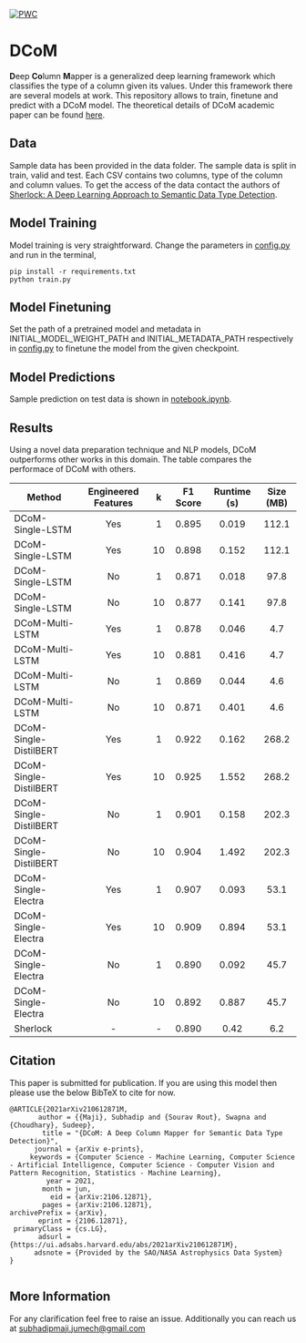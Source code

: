[![PWC](https://img.shields.io/endpoint.svg?url=https://paperswithcode.com/badge/dcom-a-deep-column-mapper-for-semantic-data/semanticity-prediction-on-viznet)](https://paperswithcode.com/sota/semanticity-prediction-on-viznet?p=dcom-a-deep-column-mapper-for-semantic-data)

# DCoM
**D**eep **Co**lumn **M**apper is a generalized deep learning framework which classifies the type of a column given its values. Under this framework there are several models at work. This repository allows to train, finetune and predict with a DCoM model. The theoretical details of DCoM academic paper can be found [here](https://arxiv.org/abs/2106.12871).

## Data
Sample data has been provided in the data folder. The sample data is split in train, valid and test. Each CSV contains two columns, type of the column and column values. To get the access of the data contact the authors of [Sherlock: A Deep Learning Approach to Semantic Data Type Detection](https://arxiv.org/abs/1905.10688).

## Model Training
Model training is very straightforward. Change the parameters in [config.py](./config.py) and run in the terminal,
```
pip install -r requirements.txt
python train.py
```

## Model Finetuning
Set the path of a pretrained model and metadata in INITIAL_MODEL_WEIGHT_PATH and INITIAL_METADATA_PATH respectively in [config.py](./config.py) to finetune the model from the given checkpoint.

## Model Predictions
Sample prediction on test data is shown in [notebook.ipynb](./notebook.ipynb). 

## Results
Using a novel data preparation technique and NLP models, DCoM outperforms other works in this domain. The table compares the performace of DCoM with others. 


| Method        | Engineered Features |   k   | F1 Score | Runtime (s) | Size (MB) |
| ------------- | :-----------------: | :---: | :------: | :---------: | :-------: |
|DCoM-Single-LSTM | Yes | 1 | 0.895 | 0.019 | 112.1 |
|DCoM-Single-LSTM | Yes | 10 | 0.898 | 0.152 | 112.1|
|DCoM-Single-LSTM | No | 1 | 0.871 | 0.018 | 97.8|
|DCoM-Single-LSTM | No | 10 | 0.877 | 0.141 | 97.8|
|DCoM-Multi-LSTM | Yes | 1 | 0.878 | 0.046 | 4.7|
|DCoM-Multi-LSTM | Yes | 10 | 0.881 | 0.416 | 4.7|
|DCoM-Multi-LSTM | No | 1 | 0.869 | 0.044 | 4.6 |
|DCoM-Multi-LSTM | No | 10 | 0.871 | 0.401 | 4.6|
|DCoM-Single-DistilBERT | Yes | 1 | 0.922 | 0.162 | 268.2|
|DCoM-Single-DistilBERT | Yes | 10 | 0.925 | 1.552 | 268.2|
|DCoM-Single-DistilBERT | No | 1 | 0.901 | 0.158 | 202.3|
|DCoM-Single-DistilBERT | No | 10 | 0.904 | 1.492 | 202.3|
|DCoM-Single-Electra | Yes | 1 | 0.907 | 0.093 | 53.1|
|DCoM-Single-Electra | Yes | 10 | 0.909 | 0.894 | 53.1|
|DCoM-Single-Electra | No | 1 | 0.890 | 0.092 | 45.7|
|DCoM-Single-Electra | No | 10 | 0.892 | 0.887 | 45.7|
|Sherlock| - | - | 0.890 | 0.42 | 6.2 |


## Citation
This paper is submitted for publication. If you are using this model then please use the below BibTeX to cite for now.

```
@ARTICLE{2021arXiv210612871M,
       author = {{Maji}, Subhadip and {Sourav Rout}, Swapna and {Choudhary}, Sudeep},
        title = "{DCoM: A Deep Column Mapper for Semantic Data Type Detection}",
      journal = {arXiv e-prints},
     keywords = {Computer Science - Machine Learning, Computer Science - Artificial Intelligence, Computer Science - Computer Vision and Pattern Recognition, Statistics - Machine Learning},
         year = 2021,
        month = jun,
          eid = {arXiv:2106.12871},
        pages = {arXiv:2106.12871},
archivePrefix = {arXiv},
       eprint = {2106.12871},
 primaryClass = {cs.LG},
       adsurl = {https://ui.adsabs.harvard.edu/abs/2021arXiv210612871M},
      adsnote = {Provided by the SAO/NASA Astrophysics Data System}
}


```

## More Information
For any clarification feel free to raise an issue. Additionally you can reach us at subhadipmaji.jumech@gmail.com
